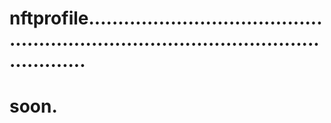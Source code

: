 # nftprofile..........................................................................................................
# soon.
